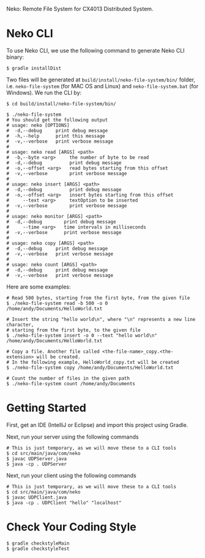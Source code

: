 Neko: Remote File System for CX4013 Distributed System.

# Neko CLI

To use Neko CLI, we use the following command to generate Neko CLI binary:

```Shell
$ gradle installDist
```

Two files will be generated at `build/install/neko-file-system/bin/` folder, i.e. `neko-file-system` (for MAC OS
and Linux) and `neko-file-system.bat` (for Windows). We run the CLI by:

```Shell
$ cd build/install/neko-file-system/bin/

$ ./neko-file-system
# You should get the following output
# usage: neko [OPTIONS]
#  -d,--debug     print debug message
#  -h,--help      print this message
#  -v,--verbose   print verbose message
# 
# usage: neko read [ARGS] <path>
#  -b,--byte <arg>     the number of byte to be read
#  -d,--debug          print debug message
#  -o,--offset <arg>   read bytes starting from this offset
#  -v,--verbose        print verbose message
# 
# usage: neko insert [ARGS] <path>
#  -d,--debug          print debug message
#  -o,--offset <arg>   insert bytes starting from this offset
#     --text <arg>     textOption to be inserted
#  -v,--verbose        print verbose message
# 
# usage: neko monitor [ARGS] <path>
#  -d,--debug        print debug message
#     --time <arg>   time intervals in milliseconds
#  -v,--verbose      print verbose message
# 
# usage: neko copy [ARGS] <path>
#  -d,--debug     print debug message
#  -v,--verbose   print verbose message
# 
# usage: neko count [ARGS] <path>
#  -d,--debug     print debug message
#  -v,--verbose   print verbose message
```

Here are some examples:

```Shell
# Read 500 bytes, starting from the first byte, from the given file
$ ./neko-file-system read -b 500 -o 0 /home/andy/Documents/HelloWorld.txt

# Insert the string "hello world\n", where "\n" represents a new line character,
# starting from the first byte, to the given file
$ ./neko-file-system insert -o 0 --text "hello world\n" /home/andy/Documents/HelloWorld.txt

# Copy a file. Another file called <the-file-name>_copy.<the-extension> will be created.
# In the following example, HelloWorld_copy.txt will be created
$ ./neko-file-system copy /home/andy/Documents/HelloWorld.txt

# Count the number of files in the given path
$ ./neko-file-system count /home/andy/Documents
```

# Getting Started

First, get an IDE (IntelliJ or Eclipse) and import this project using Gradle. 

Next, run your server using the following commands

```Shell
# This is just temporary, as we will move these to a CLI tools
$ cd src/main/java/com/neko
$ javac UDPServer.java
$ java -cp . UDPServer
```

Next, run your client using the following commands

```Shell
# This is just temporary, as we will move these to a CLI tools
$ cd src/main/java/com/neko
$ javac UDPClient.java
$ java -cp . UDPClient "hello" "localhost"
```

# Check Your Coding Style

```Shell
$ gradle checkstyleMain
$ gradle checkstyleTest
```